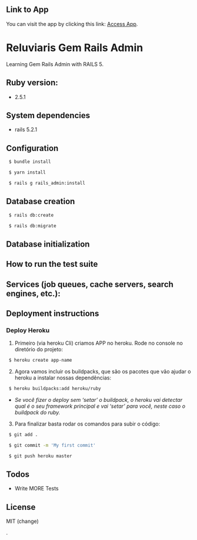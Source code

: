 ## Link to App

You can visit the app by clicking this link: [Access App](https://reluviaris-rails-admin.herokuapp.com/).

# Reluviaris Gem Rails Admin

Learning Gem Rails Admin with RAILS 5.

## Ruby version: 

* 2.5.1

## System dependencies

* rails 5.2.1

## Configuration
```sh
 $ bundle install
```
```sh
 $ yarn install
```
```sh
 $ rails g rails_admin:install
```
## Database creation
```sh
 $ rails db:create
```
```sh
 $ rails db:migrate
```
## Database initialization

## How to run the test suite

## Services (job queues, cache servers, search engines, etc.): 

## Deployment instructions

### Deploy Heroku

1. Primeiro (via heroku Cli) criamos APP no heroku. Rode no console no diretório do projeto:
```sh
 $ heroku create app-name
```
2. Agora vamos incluir os buildpacks, que são os pacotes que vão ajudar o heroku a instalar nossas dependências:
```sh
 $ heroku buildpacks:add heroku/ruby
```
* *Se você fizer o deploy sem ‘setar’ o buildpack, o heroku vai detectar qual é o seu framework principal e vai ‘setar’ para você, neste caso o buildpack do ruby.*

3. Para finalizar basta rodar os comandos para subir o código:

```sh
 $ git add .
```
```sh
 $ git commit -m 'My first commit'
```
```sh
 $ git push heroku master
```

## Todos

 - Write MORE Tests


License
----

MIT (change)

.
